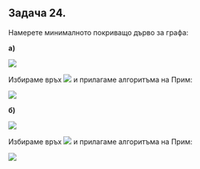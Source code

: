 ## Задача 24. 

Намерете минималното покриващо дърво за графа:

**а)**

![](https://github.com/andy489/Data_Structures_and_Algorithms_CPP/blob/master/assets/Prim%20DS1%2001.png)

Избираме връх <img src="https://latex.codecogs.com/svg.latex?\Large&space;C"> и прилагаме алгоритъма на Прим:

![](https://github.com/andy489/Data_Structures_and_Algorithms_CPP/blob/master/assets/Prim%20DS1%2002.png)

**б)**

![](https://github.com/andy489/Data_Structures_and_Algorithms_CPP/blob/master/assets/Prim%20DS1%2003.png)

Избираме връх <img src="https://latex.codecogs.com/svg.latex?A"> и прилагаме алгоритъма на Прим:

![](https://github.com/andy489/Data_Structures_and_Algorithms_CPP/blob/master/assets/Prim%20DS1%2004.png)
